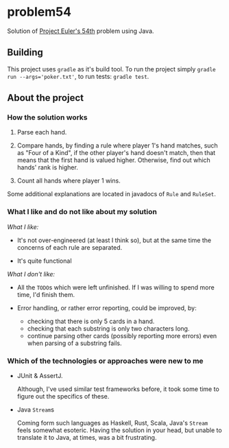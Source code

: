 # problem54

Solution of [Project Euler's 54th](https://projecteuler.net/problem=54) problem using Java.

## Building

This project uses `gradle` as it's build tool.
To run the project simply `gradle run --args='poker.txt'`, to run tests: `gradle test`.

## About the project

### How the solution works

1. Parse each hand.
2. Compare hands, by finding a rule where player 1's hand matches, such as "Four of a Kind",
   if the other player's hand doesn't match,
   then that means that the first hand is valued higher.
   Otherwise, find out which hands' rank is higher.

3. Count all hands where player 1 wins.

Some additional explanations are located in javadocs of `Rule` and `RuleSet`.

### What I like and do not like about my solution

*What I like:*

* It's not over-engineered (at least I think so),
  but at the same time the concerns of each rule are separated.

* It's quite functional

*What I don't like:*

* All the `TODO`s which were left unfinished.
  If I was willing to spend more time, I'd finish them.

* Error handling, or rather error reporting, could be improved, by:
    - checking that there is only 5 cards in a hand.
    - checking that each substring is only two characters long.
    - continue parsing other cards (possibly reporting more errors) even when parsing of a substring fails.

### Which of the technologies or approaches were new to me

* JUnit & AssertJ.

  Although, I've used similar test frameworks before,
  it took some time to figure out the specifics of these.

* Java `Stream`s

  Coming form such languages as Haskell, Rust, Scala,
  Java's `Stream` feels somewhat esoteric.
  Having the solution in your head,
  but unable to translate it to Java, at times, was a bit frustrating.
